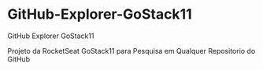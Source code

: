 # GitHub-Explorer-GoStack11
GitHub Explorer GoStack11

Projeto da RocketSeat GoStack11 para Pesquisa em Qualquer Repositorio do GitHub

